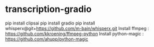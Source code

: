 # transcription-gradio


pip install clipsai
pip install gradio
pip install whisperx@git+https://github.com/m-bain/whisperx.git
Install ffmpeg : https://github.com/kkroening/ffmpeg-python
Install python-magic : https://github.com/ahupp/python-magic
